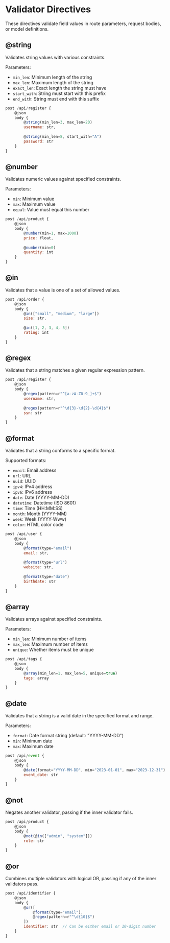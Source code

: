 
# Validator Directives

These directives validate field values in route parameters, request bodies, or model definitions.

## @string

Validates string values with various constraints.

Parameters:
- `min_len`: Minimum length of the string
- `max_len`: Maximum length of the string
- `exact_len`: Exact length the string must have
- `start_with`: String must start with this prefix
- `end_with`: String must end with this suffix

```js
post /api/register {
    @json
    body {
        @string(min_len=3, max_len=20)
        username: str,
        
        @string(min_len=8, start_with="A")
        password: str
    }
}
```

## @number

Validates numeric values against specified constraints.

Parameters:
- `min`: Minimum value
- `max`: Maximum value
- `equal`: Value must equal this number

```js
post /api/product {
    @json
    body {
        @number(min=1, max=1000)
        price: float,
        
        @number(min=0)
        quantity: int
    }
}
```

## @in

Validates that a value is one of a set of allowed values.

```js
post /api/order {
    @json
    body {
        @in(["small", "medium", "large"])
        size: str,
        
        @in([1, 2, 3, 4, 5])
        rating: int
    }
}
```

## @regex

Validates that a string matches a given regular expression pattern.

```js
post /api/register {
    @json
    body {
        @regex(pattern=r"^[a-zA-Z0-9_]+$")
        username: str,
        
        @regex(pattern=r"^\d{3}-\d{2}-\d{4}$")
        ssn: str
    }
}
```

## @format

Validates that a string conforms to a specific format.

Supported formats:
- `email`: Email address
- `url`: URL
- `uuid`: UUID
- `ipv4`: IPv4 address
- `ipv6`: IPv6 address
- `date`: Date (YYYY-MM-DD)
- `datetime`: Datetime (ISO 8601)
- `time`: Time (HH:MM:SS)
- `month`: Month (YYYY-MM)
- `week`: Week (YYYY-Www)
- `color`: HTML color code

```js
post /api/user {
    @json
    body {
        @format(type="email")
        email: str,
        
        @format(type="url")
        website: str,
        
        @format(type="date")
        birthdate: str
    }
}
```

## @array

Validates arrays against specified constraints.

Parameters:
- `min_len`: Minimum number of items
- `max_len`: Maximum number of items
- `unique`: Whether items must be unique

```js
post /api/tags {
    @json
    body {
        @array(min_len=1, max_len=5, unique=true)
        tags: array
    }
}
```

## @date

Validates that a string is a valid date in the specified format and range.

Parameters:
- `format`: Date format string (default: "YYYY-MM-DD")
- `min`: Minimum date
- `max`: Maximum date

```js
post /api/event {
    @json
    body {
        @date(format="YYYY-MM-DD", min="2023-01-01", max="2023-12-31")
        event_date: str
    }
}
```

## @not

Negates another validator, passing if the inner validator fails.

```js
post /api/product {
    @json
    body {
        @not(@in(["admin", "system"]))
        role: str
    }
}
```

## @or

Combines multiple validators with logical OR, passing if any of the inner validators pass.

```js
post /api/identifier {
    @json
    body {
        @or([
            @format(type="email"),
            @regex(pattern=r"^\d{10}$")
        ])
        identifier: str  // Can be either email or 10-digit number
    }
}
```
